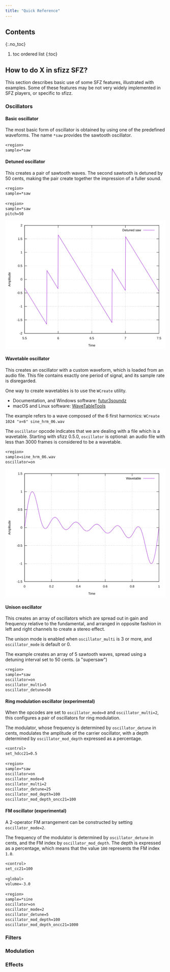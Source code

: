 ```yaml
---
title: "Quick Reference"
---
```

## Contents
{:.no_toc}
1. toc ordered list
{:toc}

## How to do X in sfizz SFZ?

This section describes basic use of some SFZ features, illustrated with examples.
Some of these features may be not very widely implemented in SFZ players, or specific to sfizz.

### Oscillators

#### Basic oscillator

The most basic form of oscillator is obtained by using one of the predefined waveforms.
The name `*saw` provides the sawtooth oscillator.

```
<region>
sample=*saw
```

#### Detuned oscillator

This creates a pair of sawtooth waves. The second sawtooth is detuned by 50
cents, making the pair create together the impression of a fuller sound.

```
<region>
sample=*saw

<region>
sample=*saw
pitch=50
```

![quickref-detune-osc](/assets/img/sfizz/quickref-detune-osc.svg)

#### Wavetable oscillator

This creates an oscillator with a custom waveform, which is loaded from an
audio file. This file contains exactly one period of signal, and its
sample rate is disregarded.

One way to create wavetables is to use the `WCreate` utility.
- Documentation, and Windows software: [futur3soundz](https://www.futur3soundz.com/wavetable-synthesis)
- macOS and Linux software: [WaveTableTools](https://github.com/jpcima/WaveTableTools)

The example refers to a wave composed of the 6 first harmonics:
`WCreate 1024 "x<6" sine_hrm_06.wav`

The `oscillator` opcode indicates that we are dealing with a file which is a
wavetable.
Starting with sfizz 0.5.0, `oscillator` is optional: an audio file with less
than 3000 frames is considered to be a wavetable.

```
<region>
sample=sine_hrm_06.wav
oscillator=on
```

![quickref-wavetable-osc](/assets/img/sfizz/quickref-wavetable-osc.svg)

#### Unison oscillator

This creates an array of oscillators which are spread out in gain and frequency
relative to the fundamental, and arranged in opposite fashion in left and right
channels to create a stereo effect.

The unison mode is enabled when `oscillator_multi` is 3 or more, and
`oscillator_mode` is default or 0.

The example creates an array of 5 sawtooth waves, spread using a detuning interval
set to 50 cents. (a "supersaw")

```
<region>
sample=*saw
oscillator=on
oscillator_multi=5
oscillator_detune=50
```

#### Ring modulation oscillator (experimental)

When the opcodes are set to `oscillator_mode=0` and `oscillator_multi=2`,
this configures a pair of oscillators for ring modulation.

The modulator, whose frequency is determined by `oscillator_detune` in cents,
modulates the amplitude of the carrier oscillator, with a depth determined by
`oscillator_mod_depth` expressed as a percentage.

```
<control>
set_hdcc21=0.5

<region>
sample=*saw
oscillator=on
oscillator_mode=0
oscillator_multi=2
oscillator_detune=25
oscillator_mod_depth=100
oscillator_mod_depth_oncc21=100
```

#### FM oscillator (experimental)

A 2-operator FM arrangement can be constructed by setting `oscillator_mode=2`.

The frequency of the modulator is determined by `oscillator_detune` in cents,
and the FM index by `oscillator_mod_depth`. The depth is expressed as a
percentage, which means that the value `100` represents the FM index `1.0`.

```
<control>
set_cc21=100

<global>
volume=-3.0

<region>
sample=*sine
oscillator=on
oscillator_mode=2
oscillator_detune=5
oscillator_mod_depth=100
oscillator_mod_depth_oncc21=1000
```

### Filters

### Modulation

### Effects
